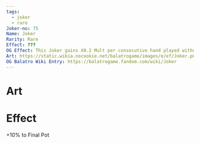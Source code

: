 ```yaml
---
tags:
  - joker
  - rare
Joker-no: 75
Name: Joker
Rarity: Rare
Effect: ???
OG Effect: This Joker gains X0.2 Mult per consecutive hand played without playing your most played poker hand
Art: https://static.wikia.nocookie.net/balatrogame/images/e/ef/Joker.png/revision/latest?cb=20230925003651
OG Balatro Wiki Entry: https://balatrogame.fandom.com/wiki/Joker
---
```

# Art
# Effect
+10% to Final Pot